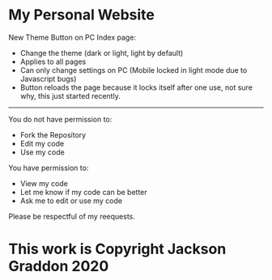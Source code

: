 # My Personal Website

New Theme Button on PC Index page:
- Change the theme (dark or light, light by default)
- Applies to all pages
- Can only change settings on PC (Mobile locked in light mode due to Javascript bugs)
- Button reloads the page because it locks itself after one use, not sure why, this just started recently.

----------------------------------
You do not have permission to:
- Fork the Repository
- Edit my code
- Use my code

You have permission to:
- View my code
- Let me know if my code can be better
- Ask me to edit or use my code

Please be respectful of my reequests.

# This work is Copyright Jackson Graddon 2020
